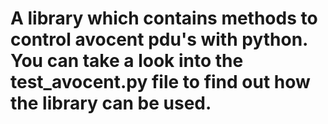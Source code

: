 # A library which contains methods to control avocent pdu's with python. You can take a look into the test_avocent.py file to find out how the library can be used.